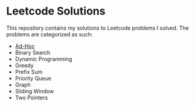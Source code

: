 # Leetcode Solutions

This repository contains my solutions to Leetcode problems I solved. The problems are categorized as such:
- [Ad-Hoc](Ad-Hoc/)
- Binary Search
- Dynamic Programming
- Greedy
- Prefix Sum
- Priority Queue
- Graph
- Sliding Window
- Two Pointers

